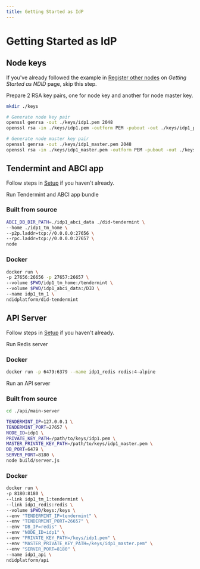 ```yaml
---
title: Getting Started as IdP
---
```


# Getting Started as IdP

## Node keys

If you've already followed the example in [Register other nodes](/getting-started/ndid.html#register-other-nodes) on _Getting Started as NDID_ page, skip this step.

Prepare 2 RSA key pairs, one for node key and another for node master key.

```sh
mkdir ./keys

# Generate node key pair
openssl genrsa -out ./keys/idp1.pem 2048
openssl rsa -in ./keys/idp1.pem -outform PEM -pubout -out ./keys/idp1_pub.pem

# Generate node master key pair
openssl genrsa -out ./keys/idp1_master.pem 2048
openssl rsa -in ./keys/idp1_master.pem -outform PEM -pubout -out ./keys/idp1_master_pub.pem
```

## Tendermint and ABCI app

Follow steps in [Setup](/getting-started/setup.html#setup-more-tendermint-nodes) if you haven't already.

Run Tendermint and ABCI app bundle

### Built from source

```sh
ABCI_DB_DIR_PATH=./idp1_abci_data ./did-tendermint \
--home ./idp1_tm_home \
--p2p.laddr=tcp://0.0.0.0:27656 \
--rpc.laddr=tcp://0.0.0.0:27657 \
node
```

### Docker

```sh
docker run \
-p 27656:26656 -p 27657:26657 \
--volume $PWD/idp1_tm_home:/tendermint \
--volume $PWD/idp1_abci_data:/DID \
--name idp1_tm_1 \
ndidplatform/did-tendermint
```

## API Server

Follow steps in [Setup](/getting-started/setup.html#api-server) if you haven't already.

Run Redis server

### Docker

```sh
docker run -p 6479:6379 --name idp1_redis redis:4-alpine
```

Run an API server

### Built from source

```sh
cd ./api/main-server

TENDERMINT_IP=127.0.0.1 \
TENDERMINT_PORT=27657 \
NODE_ID=idp1 \
PRIVATE_KEY_PATH=/path/to/keys/idp1.pem \
MASTER_PRIVATE_KEY_PATH=/path/to/keys/idp1_master.pem \
DB_PORT=6479 \
SERVER_PORT=8180 \
node build/server.js
```

### Docker

```sh
docker run \
-p 8180:8180 \
--link idp1_tm_1:tendermint \
--link idp1_redis:redis \
--volume $PWD/keys:/keys \
--env "TENDERMINT_IP=tendermint" \
--env "TENDERMINT_PORT=26657" \
--env "DB_IP=redis" \
--env "NODE_ID=idp1" \
--env "PRIVATE_KEY_PATH=/keys/idp1.pem" \
--env "MASTER_PRIVATE_KEY_PATH=/keys/idp1_master.pem" \
--env "SERVER_PORT=8180" \
--name idp1_api \
ndidplatform/api
```
